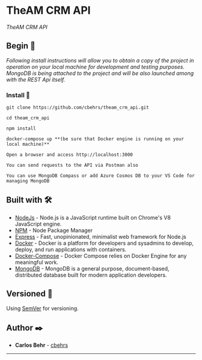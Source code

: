 # TheAM CRM API

_TheAM CRM API_

## Begin 🚀

_Following install instructions will allow you to obtain a copy of the project in operation on your local machine for development and testing purposes. MongoDB is being attached to the project and will be also launched among with the REST Api itself._

### Install 🔧

```
git clone https://github.com/cbehrs/theam_crm_api.git

cd theam_crm_api

npm install

docker-compose up **(be sure that Docker engine is running on your local machine)**
```

```
Open a browser and access http://localhost:3000

You can send requests to the API via Postman also

You can use MongoDB Compass or add Azure Cosmos DB to your VS Code for managing MongoDB
```

## Built with 🛠️

* [NodeJs](https://nodejs.org/en/) - Node.js is a JavaScript runtime built on Chrome's V8 JavaScript engine.
* [NPM](https://www.npmjs.com/) - Node Package Manager
* [Express](https://expressjs.com/) - Fast, unopinionated, minimalist web framework for Node.js
* [Docker](https://www.docker.com/) - Docker is a platform for developers and sysadmins to develop, deploy, and run applications with containers.
* [Docker-Compose](https://docs.docker.com/compose/install/) - Docker Compose relies on Docker Engine for any meaningful work.
* [MongoDB](https://www.mongodb.com/) - MongoDB is a general purpose, document-based, distributed database built for modern application developers.

## Versioned 📌

Using [SemVer](http://semver.org/) for versioning.

## Author ✒️

* **Carlos Behr** - [cbehrs](https://github.com/cbehrs) 

---